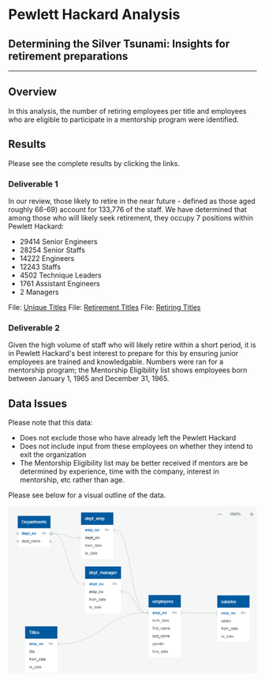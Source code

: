 # Pewlett Hackard Analysis
Determining the Silver Tsunami: Insights for retirement preparations
---
---

## Overview
In this analysis, the number of retiring employees per title and employees who are eligible to participate in a mentorship program were identified.

## Results
Please see the complete results by clicking the links.

### Deliverable 1
In our review, those likely to retire in the near future - defined as those aged roughly 66-69) account for 133,776 of the staff. We have determined that among those who will likely seek retirement, they occupy 7 positions within Pewlett Hackard: 
 - 29414	Senior Engineers
 - 28254	Senior Staffs
 - 14222	Engineers
 - 12243	Staffs
 - 4502	Technique Leaders
 - 1761	Assistant Engineers
 - 2	Managers

File: [Unique Titles](https://github.com/emilymcdaniel/Pewlett-Hackard-Analysis/blob/main/Data/unique_titles.csv)
File: [Retirement Titles](https://github.com/emilymcdaniel/Pewlett-Hackard-Analysis/blob/main/Data/retirement_titles.csv)
File: [Retiring Titles](https://github.com/emilymcdaniel/Pewlett-Hackard-Analysis/blob/main/Data/retiring_titles.csv)

### Deliverable 2
Given the high volume of staff who will likely retire within a short period, it is in Pewlett Hackard's best interest to prepare for this by ensuring junior employees are trained and knowledgable. Numbers were ran for a mentorship program; the Mentorship Eligibility list shows employees born between January 1, 1965 and December 31, 1965.

## Data Issues
Please note that this data:
 - Does not exclude those who have already left the Pewlett Hackard
 - Does not include input from these employees on whether they intend to exit the organization
 - The Mentorship Eligibility list may be better received if mentors are be determined by experience, time with the company, interest in mentorship, etc rather than age.

Please see below for a visual outline of the data. 

![Image](https://github.com/emilymcdaniel/Pewlett-Hackard-Analysis/blob/main/QuickDBD_on_employees.PNG?raw=true) 
